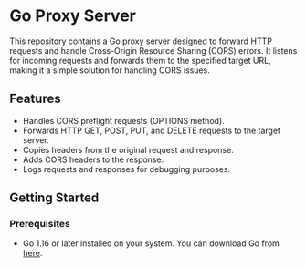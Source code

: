 # Go Proxy Server

This repository contains a Go proxy server designed to forward HTTP requests and handle Cross-Origin Resource Sharing (CORS) errors. It listens for incoming requests and forwards them to the specified target URL, making it a simple solution for handling CORS issues.

## Features

- Handles CORS preflight requests (OPTIONS method).
- Forwards HTTP GET, POST, PUT, and DELETE requests to the target server.
- Copies headers from the original request and response.
- Adds CORS headers to the response.
- Logs requests and responses for debugging purposes.

## Getting Started

### Prerequisites

- Go 1.16 or later installed on your system. You can download Go from [here](https://golang.org/dl/).
